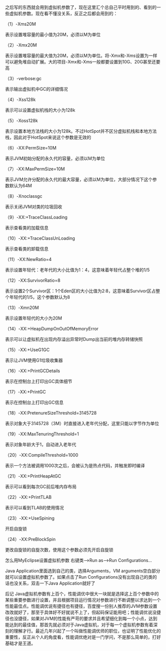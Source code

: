 之后写的东西就会用到虚拟机参数了，现在这里汇个总自己平时用到的、看到的一些虚拟机参数。现在看不懂没关系，反正之后都会用到的：

（1）-Xms20M

表示设置堆容量的最小值为20M，必须以M为单位

（2）-Xmx20M

表示设置堆容量的最大值为20M，必须以M为单位。将-Xmx和-Xms设置为一样可以避免堆自动扩展。大的项目-Xmx和-Xms一般都要设置到10G、20G甚至还要高

（3）-verbose:gc

表示输出虚拟机中GC的详细情况

（4）-Xss128k

表示可以设置虚拟机栈的大小为128k

（5）-Xoss128k

表示设置本地方法栈的大小为128k。不过HotSpot并不区分虚拟机栈和本地方法栈，因此对于HotSpot来说这个参数是无效的

（6）-XX:PermSize=10M

表示JVM初始分配的永久代的容量，必须以M为单位

（7）-XX:MaxPermSize=10M

表示JVM允许分配的永久代的最大容量，必须以M为单位，大部分情况下这个参数默认为64M

（8）-Xnoclassgc

表示关闭JVM对类的垃圾回收

（9）-XX:+TraceClassLoading

表示查看类的加载信息

（10）-XX:+TraceClassUnLoading

表示查看类的卸载信息

（11）-XX:NewRatio=4

表示设置年轻代：老年代的大小比值为1：4，这意味着年轻代占整个堆的1/5

（12）-XX:SurvivorRatio=8

表示设置2个Survivor区：1个Eden区的大小比值为2:8，这意味着Survivor区占整个年轻代的1/5，这个参数默认为8

（13）-Xmn20M

表示设置年轻代的大小为20M

（14）-XX:+HeapDumpOnOutOfMemoryError

表示可以让虚拟机在出现内存溢出异常时Dump出当前的堆内存转储快照

（15）-XX:+UseG1GC

表示让JVM使用G1垃圾收集器

（16）-XX:+PrintGCDetails

表示在控制台上打印出GC具体细节

（17）-XX:+PrintGC

表示在控制台上打印出GC信息

（18）-XX:PretenureSizeThreshold=3145728

表示对象大于3145728（3M）时直接进入老年代分配，这里只能以字节作为单位

（19）-XX:MaxTenuringThreshold=1

表示对象年龄大于1，自动进入老年代

（20）-XX:CompileThreshold=1000

表示一个方法被调用1000次之后，会被认为是热点代码，并触发即时编译

（21）-XX:+PrintHeapAtGC

表示可以看到每次GC前后堆内存布局

（22）-XX:+PrintTLAB

表示可以看到TLAB的使用情况

（23）-XX:+UseSpining

开启自旋锁

（24）-XX:PreBlockSpin

更改自旋锁的自旋次数，使用这个参数必须先开启自旋锁

怎么用MyEclipse设置虚拟机参数
右键类–>Run as–>Run Configurations…



Java Application里面选到自己的类，选择Arguments，VM arguments空白部分就可以设置虚拟机参数了。如果点击了Run Configurations没有出现自己的类的话也没关系，双击一下Java Application就好了



后记
Java虚拟机参数有上百个，性能调优中很大一块就是选择这上百个参数中的某些重要参数进行设置，并且根据项目运行情况对参数进行不断调整以求达到一个性能最佳点。性能调优说有捷径也有捷径，百度搜一份别人推荐的JVM参数设置改改就好了，那至于具体好不好就说不上了，但起码保证能用吧；性能调优说没捷径也没捷径，如果对JVM的性能有严苛的要求并且希望细化到每一个小点，达到能达到的最佳值，那首先就必须对于Java虚拟机，对于每一个虚拟机参数有着深刻的理解才行。最近几年兴起了一个叫做性能调优师的职位，也证明了性能优化的重要性，反正从个人的角度看，性能调优绝对是一门学问，不是那么简单的，打好基础才是王道。
